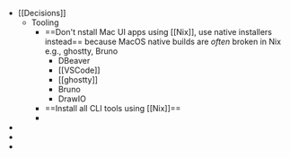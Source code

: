 - [[Decisions]]
	- Tooling
		- ==Don't nstall Mac UI apps using [[Nix]], use native installers instead== because MacOS native builds are *often* broken in Nix e.g., ghostty, Bruno
			- DBeaver
			- [[VSCode]]
			- [[ghostty]]
			- Bruno
			- DrawIO
		- ==Install all CLI tools using [[Nix]]==
		-
-
-
-
